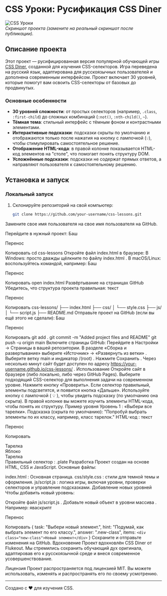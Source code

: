 # CSS Уроки: Русификация CSS Diner

![CSS Уроки](https://via.placeholder.com/800x400.png?text=CSS+Уроки)  
*Скриншот проекта (замените на реальный скриншот после публикации).*

## Описание проекта

Этот проект — русифицированная версия популярной обучающей игры [CSS Diner](https://flukeout.github.io/), созданной для изучения CSS-селекторов. Игра переведена на русский язык, адаптирована для русскоязычных пользователей и дополнена современным интерфейсом. Проект включает 30 уровней, которые помогут вам освоить CSS-селекторы от базовых до продвинутых.

### Основные особенности

- **30 уровней сложности**: от простых селекторов (например, `.class`, `:first-child`) до сложных комбинаций (`:not()`, `:nth-child()`, `~`).
- **Тёмная тема**: стильный интерфейс с тёмным фоном и контрастными элементами.
- **Интерактивные подсказки**: подсказки скрыты по умолчанию и отображаются только после нажатия на кнопку с лампочкой (`💡`), чтобы стимулировать самостоятельное решение.
- **Отображение HTML-кода**: в правой колонке показывается HTML-код элементов на "столе", что помогает понять структуру DOM.
- **Усложнённые подсказки**: подсказки не содержат прямых ответов, а направляют пользователя к самостоятельному решению.

## Установка и запуск

### Локальный запуск
1. Склонируйте репозиторий на свой компьютер:
   ```bash
   git clone https://github.com/your-username/css-lessons.git
Замените свое имя пользователя на свое имя пользователя на GitHub.

Перейдите в нужный проект:
Баш

Перенос

Копировать
cd css-lessons
Откройте файл index.html в браузере:
В Windows: просто дважды щёлкните по файлу index.html .
В macOS/Linux: воспользуйтесь командой, например:
Баш

Перенос

Копировать
open index.html
Развёртывание на страницах GitHub
Убедитесь, что структура проекта правильная:
текст

Перенос

Копировать
css-lessons/
  ├── index.html
  ├── css/
  │   └── style.css
  ├── js/
  │   └── script.js
  ├── README.md
Отправьте проект на GitHub (если вы ещё этого не сделали):
Баш

Перенос

Копировать
git add .
git commit -m "Added project files and README"
git push -u origin main
Включите страницы GitHub:
Перейдите в Настройки → Страницы в вашей репозитории.
В разделе «Сборка и развертывание» выберите «Источник» → «Развернуть из ветки» .
Выберите ветку main и индикатор /(root) .
Нажмите Сохранить .
Через несколько минут сайт будет доступен по адресу https://your-username.github.io/css-lessons/ .
Использование
Откройте сайт в браузере (либо локально, либо через GitHub Pages).
Выберите подходящий CSS-селектор для выполнения задачи на современном уровне.
Нажмите кнопку «Проверить». Если селектор правильный, элементы подсветятся, и появится кнопка «Дальше».
Используйте кнопку с лампочкой ( 💡 ), чтобы увидеть подсказку (по умолчанию она скрыта).
В правой колонке вы можете изучить элементы HTML-кода, чтобы понять их структуру.
Пример уровня
Уровень 1 : «Выбери все тарелки».
Подсказка (скрыта по умолчанию): "Попробуй выбрать элементы по их классу, например, класс тарелок."
HTML-код :
текст

Перенос

Копировать
<div class="table">
  <div class="plate">Тарелка</div>
  <div class="apple">Яблоко</div>
  <div class="plate">Тарелка</div>
</div>
Правильный селектор : .plate
Разработка
Проект создан на основе HTML, CSS и JavaScript. Основные файлы:

index.html : Основная страница.
css/style.css : стили для темной темы и оформления.
js/script.js : логика игры, включая уровни, проверки селекторов и управление подсказками.
Добавление новых уровней
Чтобы добавить новый уровень:

Откройте файл js/script.js .
Добавьте новый объект в уровни массива . Например:
яваскрипт

Перенос

Копировать
{ task: "Выбери новый элемент.", hint: "Подумай, как выбрать элемент по его классу.", answer: ".new-class", items: `<div class="new-class">Новый элемент</div>` }
Сохраните и отправьте изменения на GitHub.
Вдохновение
Проект вдохновлён CSS Diner от Flukeout. Мы стремились сохранить обучающий дух оригинала, адаптировав его к русскоязычной среде и внеся современное усовершенствование.

Лицензия
Проект распространяется под лицензией MIT. Вы можете использовать, изменять и распространять его по своему усмотрению.

----------------------------------------------

Создано с ❤️ для изучения CSS.